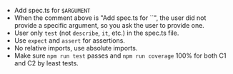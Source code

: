 - Add spec.ts for `$ARGUMENT`
- When the comment above is "Add spec.ts for ``", the user did not provide a specific argument, so you ask the user to provide one.
- User only `test` (not `describe`, `it`, etc.) in the spec.ts file.
- Use `expect` and `assert` for assertions.
- No relative imports, use absolute imports.
- Make sure `npm run test` passes and `npm run coverage` 100% for both C1 and C2 by least tests.
